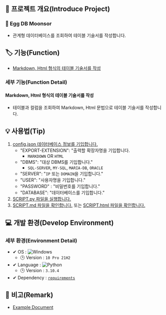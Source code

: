 ## 📕 프로젝트 개요(Introduce Project)
### 🍳 Egg DB Moonsor

* 관계형 데이터베이스를 조회하여 테이블 기술서를 작성합니다.

## 🏷️ 기능(Function)


* [Markdown, Html 형식의 테이블 기술서를 작성](#Markdown,-Html-형식의-테이블-기술서를-작성)


### 세부 기능(Function Detail)


#### Markdown, Html 형식의 테이블 기술서를 작성

   * 테이블과 컬럼을 조회하여 Markdown, Html 문법으로 테이블 기술서를 작성합니다.

## 💡 사용법(Tip)

 1. [config.json 데이터베이스 정보를 기입합니다.](/Egg-DB-Docs/config.json)
    * "EXPORT-EXTENSION": "출력할 확장자명을 기입합니다.
      * `MARKDOWN` OR `HTML`
    * "DBMS": "대상 DBMS를 기입합니다."
      * `SQL-SERVER`, `MY-SQL`, `MARIA-DB`, `ORACLE`
    * "SERVER": "`IP` 또는 `DOMAIN`을 기입합니다."
    * "USER": "사용자명을 기입합니다."
    * "PASSWORD" : "비밀번호를 기입합니다."
    * "DATABASE": "데이터베이스를 기입합니다."
 2. [SCRIPT.py 파일을 실행합니다.](/Egg-DB-Docs/SCRIPT.py)
 3. [SCRIPT.md 파일을 확인합니다.](/Egg-DB-Docs/SCRIPT.md) 또는 [SCRIPT.html 파일을 확인합니다.](/Egg-DB-Docs/SCRIPT.html)


## 💻 개발 환경(Develop Environment)


### 세부 환경(Environment Detail)

* ✔ OS : ![Windows](https://img.shields.io/badge/Windows-0078D6?style=flat-square&logo=Windows&logoColor=white)
  * 🕒 Version : `10 Pro 21H2`
* ✔ Language : ![Python](https://img.shields.io/badge/Python-3776AB?style=flat-square&logo=Python&logoColor=white)
  * 🕒 Version : `3.10.4`
* ✔ Dependency : [`requirements`](/Egg-DB-Docs/requirements.txt)


## 📖 비고(Remark)

* [Example Document](./ExDoc/SCRIPT.md)
